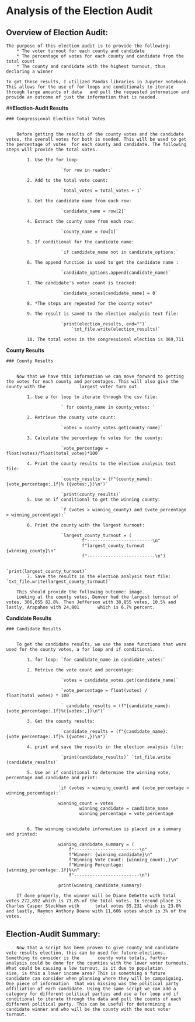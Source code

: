 # **Analysis of the Election Audit**

## **Overview of Election Audit:**
	The purpose of this election audit is to provide the following:
		* The voter turnout for each county and candidate
		* The percentage of votes for each county and candidate from the total count
		* The county and candidate with the highest turnout, thus declaring a winner

	To get these results, I utilized Pandas libraries in Jupyter notebook. This allows for the use of for loops and conditionals to iterate through large amounts of data 	and pull the requested information and provide an outcome of just the information that is needed.  

##**Election-Audit Results**
	


	### Congressional Election Total Votes

	
		Before getting the results of the county votes and the candidate votes, the overall votes for both is needed. This will be used to get the percentage of votes 	for each county and candidate. The following steps will provide the total votes.  
			
			1. Use the for loop: 
	
						 `for row in reader:`
			
			2. Add to the total vote count: 

						 `total_votes = total_votes + 1`
			
			3. Get the candidate name from each row: 

						 `candidate_name = row[2]`
			
			4. Extract the county name from each row: 

						 `county_name = row[1]`
			
			5. If conditional for the candidate name: 

						 `if candidate_name not in candidate_options:`
			
			6. The append function is used to get the candidate name : 

						 `candidate_options.append(candidate_name)`
			
			7. The candidate's voter count is tracked: 

						 `candidate_votes[candidate_name] = 0`
			
			8. *The steps are repeated for the county votes* 
			
			9. The result is saved to the election analysis text file: 

						 `print(election_results, end="")`
    						 `txt_file.write(election_results)`
			
			10. The total votes in the congressional election is 369,711
			
		

**County Results**

	### County Results


		Now that we have this information we can move forward to getting the votes for each county and percentages. This will also give the county with the 			largest voter turn out. 
			
			1. Use a for loop to iterate through the csv file: 
						 
						 ` for county_name in county_votes: `
			
			2. Retrieve the county vote count: 
						 
						 `votes = county_votes.get(county_name)`
			
			3. Calculate the percentage fo votes for the county: 
			
						 `vote_percentage = float(votes)/float(total_votes)*100`
			
			4. Print the county results to the election analysis text file: 
						 
						 `county_results = (f"{county_name}: {vote_percentage:.1f}% ({votes:,})\n")`
    									
						 `print(county_results)`
			5. Use an if conditional to get the winning county: 
						 
						 `f (votes > winning_county) and (vote_percentage > winning_percentage):`
			
			6. Print the county with the largest turnout: 
						 
						 `largest_county_turnout = (
            					 f"-------------------------\n"
            					 f"largest_county_turnout {winning_county}\n"
            					 f"--------------------------\n")
    
    											`print(largest_county_turnout)`
			7. Save the results in the election analysis text file: `txt_file.write(largest_county_turnout)`
		
		This should provide the following outcome: image.
		Looking at the county votes, Denver had the largest turnout of votes, 306,055 82.8%. Then Jefferson with 38,855 votes, 10.5% and lastly, Arapahoe with 24,801 		which is 6.7% percent.


**Candidate Results**

	### Candidate Results

	
		To get the candidate results, we use the same functions that were used for the county votes, a for loop and if conditional.

			1. for loop: `for candidate_name in candidate_votes:`
			
			2. Retrive the vote count and percentage: 
						 
						 `votes = candidate_votes.get(candidate_name)`
								 
						 `vote_percentage = float(votes) / float(total_votes) * 100`
						 
						 ` candidate_results = (f"{candidate_name}: {vote_percentage:.1f}%({votes:,})\n")`
			
			3. Get the county results: 
						 
						 `candidate_results = (f"{candidate_name}: {vote_percentage:.1f}% ({votes:,})\n")`
			
			4. print and save the results in the election analysis file: 
						 
						 `print(candidate_results)` `txt_file.write															 (candidate_results)`
			
			5. Use an if conditional to determine the winning vote, percentage and candidate and print: 
					
						`if (votes > winning_count) and (vote_percentage > winning_percentage):`
            
						winning_count = votes
            					winning_candidate = candidate_name
            					winning_percentage = vote_percentage
							 
			
			6. The winning candidate information is placed in a summary and printed:
  
						winning_candidate_summary = (
        					f"-------------------------\n"
        					f"Winner: {winning_candidate}\n"
        					f"Winning Vote Count: {winning_count:,}\n"
        					f"Winning Percentage: {winning_percentage:.1f}%\n"
        					f"-------------------------\n")
    
    					print(winning_candidate_summary)

		If done properly, the winner will be Diane DeGette with total votes 272,892 which is 73.8% of the total votes. In second place is Charles Casper Stockham with 		total votes 85,231 which is 23.0% and lastly, Raymon Anthony Doane with 11,606 votes which is 3% of the votes. 	  			
   
				 
## Election-Audit Summary:

		Now that a script has been proven to give county and candidate vote results election, this can be used for future elections. Something to consider is the 		county vote totals, further analysis could be done for the counties with the lower voter turnouts. What could be causing a low turnout, is it due to population 		size, is this a lower income area? This is something a future candidate can consider when planning where they will be campaigning. One piece of information  that was missing was the political party affiliation of each candidate. Using the same script we can add a category for different political parties and use a for loop and if conditional to iterate through the data and pull the counts of each different political party. This can be useful for determining a candidate winner and who will be the county with the most voter turnout. 




		


		




